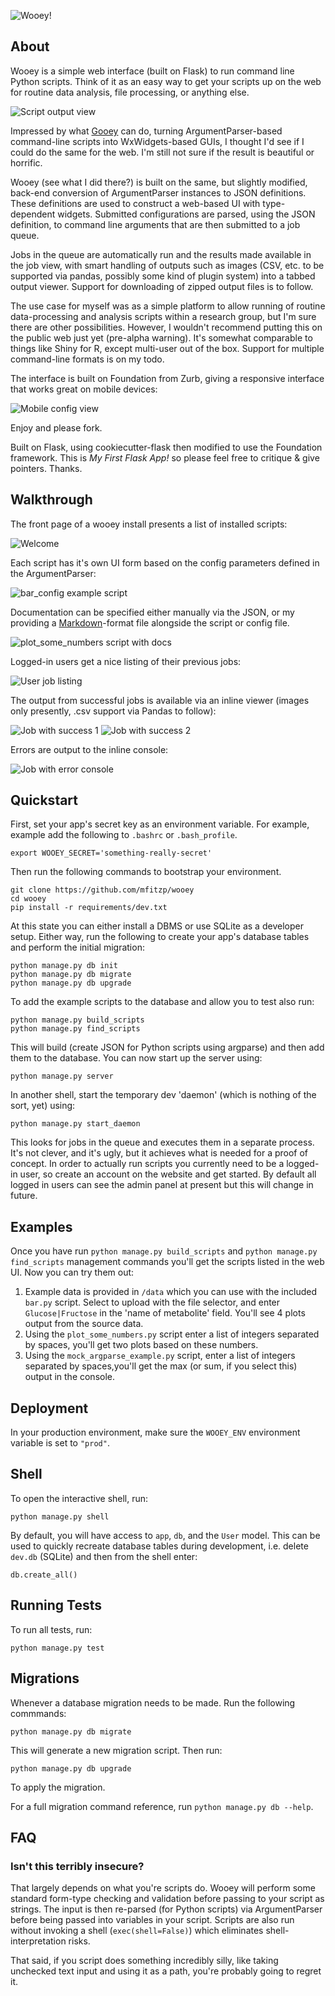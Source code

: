 ![Wooey!](wooey.png)

## About

Wooey is a simple web interface (built on Flask) to run command line Python scripts. Think of it as an easy way to get
your scripts up on the web for routine data analysis, file processing, or anything else.

![Script output view](large-view-output.png)

Impressed by what [Gooey](https://github.com/chriskiehl/Gooey) can do, turning ArgumentParser-based command-line scripts
into WxWidgets-based GUIs, I thought
I'd see if I could do the same for the web. I'm still not sure if the result is beautiful or horrific.

Wooey (see what I did there?) is built on the same, but slightly modified, back-end conversion of ArgumentParser
instances to JSON definitions. These definitions are used to construct a web-based UI with type-dependent widgets.
Submitted configurations are parsed, using the JSON definition, to command line arguments that are then submitted to a job queue.

Jobs in the queue are automatically run and the results made available in the job view, with smart handling of outputs
such as images (CSV, etc. to be supported via pandas, possibly some kind of plugin system) into a tabbed output viewer.
Support for downloading of zipped output files is to follow.

The use case for myself was as a simple platform to allow running of routine data-processing and analysis scripts
within a research group, but I'm sure there are other possibilities. However, I wouldn't recommend putting this
on the public web just yet (pre-alpha warning). It's somewhat comparable to things like Shiny for R, except multi-user
out of the box. Support for multiple command-line formats is on my todo.

The interface is built on Foundation from Zurb, giving a responsive interface that works great on mobile devices:

![Mobile config view](mobile-view-config.png)


Enjoy and please fork.

Built on Flask, using cookiecutter-flask then modified to use the Foundation framework. This is *My First Flask App!*
so please feel free to critique & give pointers. Thanks.


## Walkthrough

The front page of a wooey install presents a list of installed scripts:

![Welcome](welcome_to_wooey.png)

Each script has it's own UI form based on the config parameters defined in the ArgumentParser:

![bar_config example script](bar_config.png)

Documentation can be specified either manually via the JSON, or my providing a
[Markdown](http://en.wikipedia.org/wiki/Markdown)-format file alongside the script or config file.

![plot_some_numbers script with docs](plot_some_numbers_with_documentation.png)

Logged-in users get a nice listing of their previous jobs:

![User job listing](user_job_list.png)

The output from successful jobs is available via an inline viewer (images only presently, .csv support via Pandas to follow):

![Job with success 1](job_success_1.png)
![Job with success 2](job_success_2.png)

Errors are output to the inline console:

![Job with error console](job_with_error.png)



## Quickstart

First, set your app's secret key as an environment variable. For example, example add the following to ``.bashrc`` or ``.bash_profile``.


    export WOOEY_SECRET='something-really-secret'


Then run the following commands to bootstrap your environment.


    git clone https://github.com/mfitzp/wooey
    cd wooey
    pip install -r requirements/dev.txt

At this state you can either install a DBMS or use SQLite as a developer setup.
Either way, run the following to create your app's database tables and perform the initial migration:

    python manage.py db init
    python manage.py db migrate
    python manage.py db upgrade

To add the example scripts to the database and allow you to test
also run:

    python manage.py build_scripts
    python manage.py find_scripts

This will build (create JSON for Python scripts using argparse) and then add them to the database. You can now start up
the server using:

    python manage.py server

In another shell, start the temporary dev 'daemon' (which is nothing of the sort, yet) using:

    python manage.py start_daemon

This looks for jobs in the queue and executes them in a separate process. It's not clever, and it's ugly, but it
achieves what is needed for a proof of concept. In order to actually run scripts you currently need to be a logged-in
user, so create an account on the website and get started. By default all logged in users can see the admin panel at
present but this will change in future.

## Examples

Once you have run `python manage.py build_scripts` and `python manage.py find_scripts` management commands you'll
get the scripts listed in the web UI. Now you can try them out:

1. Example data is provided in `/data` which you can use with the included `bar.py` script. Select to upload with the
file selector, and enter `Glucose|Fructose` in the 'name of metabolite' field. You'll see 4 plots output from the source data.
2. Using the `plot_some_numbers.py` script enter a list of integers separated by spaces, you'll get two plots based on these numbers.
3. Using the `mock_argparse_example.py` script, enter a list of integers separated by spaces,you'll get the max (or sum, if you select this) output in the console.

## Deployment

In your production environment, make sure the ``WOOEY_ENV`` environment variable is set to ``"prod"``.


## Shell

To open the interactive shell, run:

    python manage.py shell

By default, you will have access to ``app``, ``db``, and the ``User`` model. This can be used to quickly recreate database tables
during development, i.e. delete `dev.db` (SQLite) and then from the shell enter:

    db.create_all()


## Running Tests

To run all tests, run:

    python manage.py test


## Migrations

Whenever a database migration needs to be made. Run the following commmands:

    python manage.py db migrate

This will generate a new migration script. Then run:

    python manage.py db upgrade

To apply the migration.

For a full migration command reference, run ``python manage.py db --help``.

## FAQ

### Isn't this terribly insecure?

That largely depends on what you're scripts do. Wooey will perform some standard form-type checking and validation
before passing to your script as strings. The input is then re-parsed (for Python scripts) via ArgumentParser before being
passed into variables in your script. Scripts are also run without invoking a shell (`exec(shell=False)`) which eliminates
shell-interpretation risks.

That said, if you script does something incredibly silly, like taking unchecked text input and using it
as a path, you're probably going to regret it.


